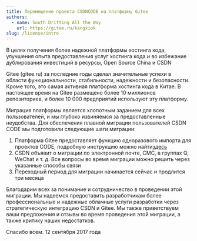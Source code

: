 ```yaml
---
title: Перемещение проекта CSDNCODE на платформу Gitee
authors:
  - name: South Drifting All the Way
    url: https://gitee.ru/kangxiok
slug: /license/intro
---
```



В целях получения более надежной платформы хостинга кода, улучшения опыта предоставления услуг хостинга кода и во избежание дублирования инвестиций в ресурсы, Open Source China и CSDN

Gitee (gitee.ru) за последние годы сделал значительные успехи в области функциональности, стабильности, надежности и безопасности. Кроме того, это самая активная платформа хостинга кода в Китае. В настоящее время на Gitee размещено более 10 миллионов репозиториев, и более 10 000 предприятий используют эту платформу.

Миграция платформы является хлопотным заданием для всех пользователей, и мы глубоко извиняемся за предоставленные неудобства. Для обеспечения плавной миграции пользователей CSDN CODE мы подготовили следующие шаги миграции:

1. Платформа Gitee предоставляет функцию одноразового импорта для проектов CODE, подробную инструкцию можно найти[здесь](https://my.oschina.net/gitosc/blog/1534891)
2. CSDN объявит о миграции по электронной почте, СМС, в группах Q, WeChat и т. д. Все вопросы во время миграции можно решить через указанные способы связи
3. Переходный период для миграции начинается сейчас и продлится три месяца

Благодарим всех за понимание и сотрудничество в проведении этой миграции. Мы надеемся предоставить разработчикам более профессиональные и надежные облачные услуги разработки через стратегическую интеграцию CSDN и Gitee. Мы также приветствуем ваши предложения и отзывы во время проведения этой миграции, а также критику наших недостатков.

Спасибо всем.
12 сентября 2017 года